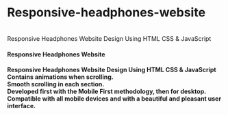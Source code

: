# Responsive-headphones-website
<br>
Responsive Headphones Website Design Using HTML CSS &amp; JavaScript
<br>
<h4>Responsive Headphones Website<h4>
Responsive Headphones Website Design Using HTML CSS & JavaScript
<br>
Contains animations when scrolling.
<br>
Smooth scrolling in each section.
<br>
Developed first with the Mobile First methodology, then for desktop.
<br>
Compatible with all mobile devices and with a beautiful and pleasant user interface.
